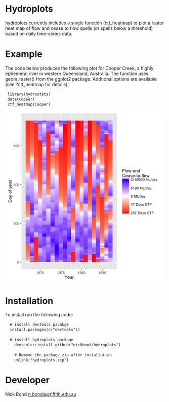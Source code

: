 <!-- README.md is generated from README.Rmd. Please edit that file -->
Hydroplots
==========

hydroplots currently includes a single function (ctf\_heatmap) to plot a raster heat map of flow and cease to flow spells (or spells below a threshold) based on daily time-series data.

Example
=======

The code below produces the following plot for Cooper Creek, a highly ephemeral river in western Queensland, Australia. The function uses geom\_raster() from the ggplot2 package. Addtional options are available (see ?ctf\_heatmap for details).

     library(hydrostats)
     data(Cooper)
     ctf_heatmap(Cooper)

![Alt tag](https://github.com/nickbond/hydroplots/raw/master/ctf_heatmap.png "CTF Heatmap")

Installation
============

To install run the following code:

      # install devtools pacakge
      install.packages(c("devtools"))

      # install hydroplots package
        devtools::install_github("nickbond/hydroplots")

        # Remove the package zip after installation
        unlink("hydroplots.zip")

Developer
=========

Nick Bond <n.bond@griffith.edu.au>
